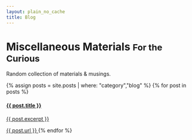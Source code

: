 ```yaml
---
layout: plain_no_cache
title: Blog
---
```

<div class="blog-header">
  <h1 class="blog-title">Miscellaneous Materials <small>For the Curious</small></h1>
  <p class="lead blog-description">Random collection of materials &amp; musings.</p>
</div>

<div class="list-group">
{% assign posts = site.posts | where: "category","blog" %}
{% for post in posts %}
    <a href="{{ post.url }}" class="list-group-item">
      <h4 class="list-group-item-heading">{{ post.title }}</h4>
      <p class="list-group-item-text">{{ post.excerpt }}</p>
      {{ post.url }}
    </a>
{% endfor %}
</div>
